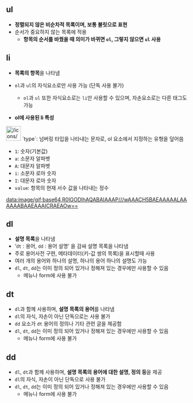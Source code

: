 ## ul
- **정렬되지 않은 비순차적 목록이며, 보통 불릿으로 표현**
- 순서가 중요하지 않는 목록에 적용
    - **항목의 순서를 바꿨을 때 의미가 바뀌면 `ol`, 그렇지 않으면 `ul` 사용**

## li
- **목록의 항목**을 나타냄
- `ol`과 `ul`의 자식요소로만 사용 가능 (단독 사용 불가)
    - `ol`과 `ul` 또한 자식요소로는 `li`만 사용할 수 있으며, 자손요소로는 다른 태그도 가능

- **ol에 사용된 li 특성**

<aside>
<img src="/icons/arrow-down-basic_gray.svg" alt="/icons/arrow-down-basic_gray.svg" width="40px" /> `type`: 넘버링 타입을 나타내는 문자로, ol 요소에서 지정하는 유형을 덮어씀

- `1`: 숫자(기본값)
- `a`: 소문자 알파벳
- `A`: 대문자 알파벳
- `i`: 소문자 로마 숫자
- `I`: 대문자 로마 숫자
- `value`: 항목의 현재 서수 값을 나타내는 정수
</aside>

[data:image/gif;base64,R0lGODlhAQABAIAAAP///wAAACH5BAEAAAAALAAAAAABAAEAAAICRAEAOw==](data:image/gif;base64,R0lGODlhAQABAIAAAP///wAAACH5BAEAAAAALAAAAAABAAEAAAICRAEAOw==)

## dl
- **설명 목록**을 나타냄
- ‘`dt` : 용어, `dd` : 용어 설명’ 을 감싸 설명 목록을 나타냄
- 주로 용어사전 구현, 메타데이터(키-값 쌍의 목록)을 표시할때 사용
- 여러 개의 용어와 하나의 설명, 하나의 용어 하나의 설명도 가능
- `dl`, `dt`, `dd`는 이미 정의 되어 있거나 정해져 있는 경우에만 사용할 수 있음
    - 메뉴나 form에 사용 불가

## dt
- `dl`과 함께 사용하며, **설명 목록의 용어**를 나타냄
- `dl`의 자식, 자손이 아닌 단독으로는 사용 불가
- `dd` 요소가 `dt` 용어의 정의나 기타 관련 글을 제공함
- `dl`, `dt`, `dd`는 이미 정의 되어 있거나 정해져 있는 경우에만 사용할 수 있음
    - 메뉴나 form에 사용 불가

## dd
- `dl`, `dt`과 함께 사용하며, **설명 목록의 용어에 대한 설명, 정의 등**을 제공
- `dl`의 자식, 자손이 아닌 단독으로 사용 불가
- `dl`, `dt`, `dd`는 이미 정의 되어 있거나 정해져 있는 경우에만 사용할 수 있음
    - 메뉴나 form에 사용 불가
